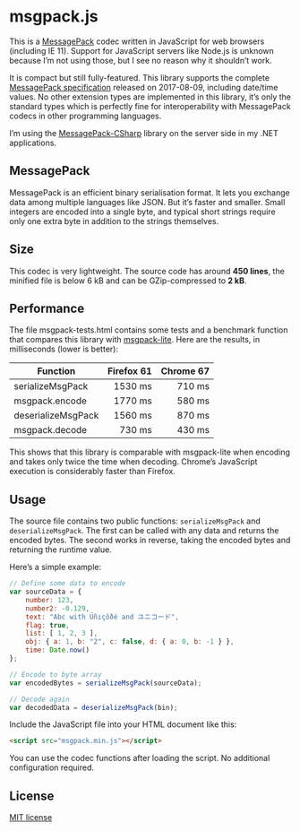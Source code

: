 # msgpack.js

This is a [MessagePack](https://msgpack.org) codec written in JavaScript for web browsers (including IE 11). Support for JavaScript servers like Node.js is unknown because I’m not using those, but I see no reason why it shouldn’t work.

It is compact but still fully-featured. This library supports the complete [MessagePack specification](https://github.com/msgpack/msgpack/blob/master/spec.md) released on 2017-08-09, including date/time values. No other extension types are implemented in this library, it’s only the standard types which is perfectly fine for interoperability with MessagePack codecs in other programming languages.

I’m using the [MessagePack-CSharp](https://github.com/neuecc/MessagePack-CSharp/) library on the server side in my .NET applications.

## MessagePack

MessagePack is an efficient binary serialisation format. It lets you exchange data among multiple languages like JSON. But it’s faster and smaller. Small integers are encoded into a single byte, and typical short strings require only one extra byte in addition to the strings themselves.

## Size

This codec is very lightweight. The source code has around **450 lines**, the minified file is below 6 kB and can be GZip-compressed to **2 kB**.

## Performance

The file msgpack-tests.html contains some tests and a benchmark function that compares this library with [msgpack-lite](https://github.com/kawanet/msgpack-lite). Here are the results, in milliseconds (lower is better):

Function           | Firefox 61 | Chrome 67
-------------------|-----------:|---------:
serializeMsgPack   |    1530 ms |    710 ms
msgpack.encode     |    1770 ms |    580 ms
deserializeMsgPack |    1560 ms |    870 ms
msgpack.decode     |     730 ms |    430 ms

This shows that this library is comparable with msgpack-lite when encoding and takes only twice the time when decoding. Chrome’s JavaScript execution is considerably faster than Firefox.

## Usage

The source file contains two public functions: `serializeMsgPack` and `deserializeMsgPack`. The first can be called with any data and returns the encoded bytes. The second works in reverse, taking the encoded bytes and returning the runtime value.

Here’s a simple example:

```js
// Define some data to encode
var sourceData = {
    number: 123,
    number2: -0.129,
    text: "Abc with Üñıçôðé and ユニコード",
    flag: true,
    list: [ 1, 2, 3 ],
    obj: { a: 1, b: "2", c: false, d: { a: 0, b: -1 } },
    time: Date.now()
};

// Encode to byte array
var encodedBytes = serializeMsgPack(sourceData);

// Decode again
var decodedData = deserializeMsgPack(bin);
```

Include the JavaScript file into your HTML document like this:

```html
<script src="msgpack.min.js"></script>
```

You can use the codec functions after loading the script. No additional configuration required.

## License

[MIT license](https://github.com/ygoe/msgpack.js/blob/master/LICENSE)
